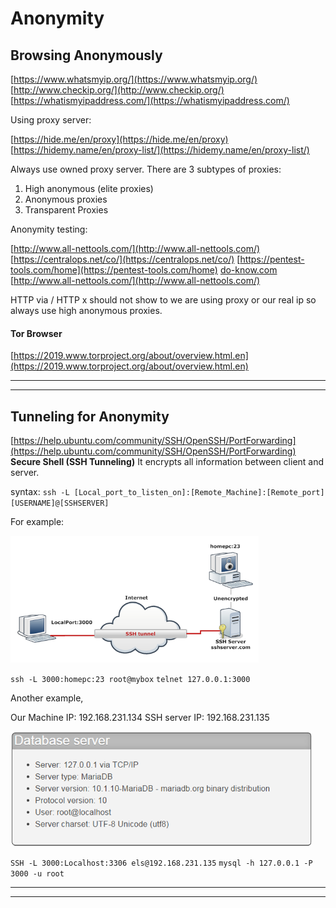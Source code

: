 # Anonymity

## Browsing Anonymously

[https://www.whatsmyip.org/](https://www.whatsmyip.org/)
[http://www.checkip.org/](http://www.checkip.org/)
[https://whatismyipaddress.com/](https://whatismyipaddress.com/)

Using proxy server:

[https://hide.me/en/proxy](https://hide.me/en/proxy)
[https://hidemy.name/en/proxy-list/](https://hidemy.name/en/proxy-list/)

Always use owned proxy server.
There are 3 subtypes of proxies:
1. High anonymous (elite proxies)
2. Anonymous proxies
3. Transparent Proxies

Anonymity testing:

[http://www.all-nettools.com/](http://www.all-nettools.com/)
[https://centralops.net/co/](https://centralops.net/co/)
[https://pentest-tools.com/home](https://pentest-tools.com/home)
[do-know.com](https://do-know.com/privacy-proxy-test.html?HgpLoTnR+Qjx0cGJJzJkNOcJZk151qo2bHXr3J6pYvnZEFABE1/mS/l7+f61xm+ttkiBrAgQej6KXUpeh4xnK28yO+tP8stgJp1AAElf2Pred+E)
[http://www.all-nettools.com/](http://www.all-nettools.com/)

HTTP via / HTTP x should not show to we are using proxy or our real ip so always use high anonymous proxies.

#### Tor Browser

[https://2019.www.torproject.org/about/overview.html.en](https://2019.www.torproject.org/about/overview.html.en)

***
***

## Tunneling for Anonymity

[https://help.ubuntu.com/community/SSH/OpenSSH/PortForwarding](https://help.ubuntu.com/community/SSH/OpenSSH/PortForwarding)
**Secure Shell (SSH Tunneling)**
It encrypts all information between client and server.

syntax: `ssh -L [Local_port_to_listen_on]:[Remote_Machine]:[Remote_port] [USERNAME]@[SSHSERVER]`

For example:


![new.png](Pictures/a4.png)

`ssh -L 3000:homepc:23 root@mybox`
`telnet 127.0.0.1:3000`

Another example,

Our Machine IP: 192.168.231.134
SSH server IP: 192.168.231.135

![new.png](Pictures/a5.png)

`SSH -L 3000:Localhost:3306 els@192.168.231.135`
`mysql -h 127.0.0.1 -P 3000 -u root`
***
***